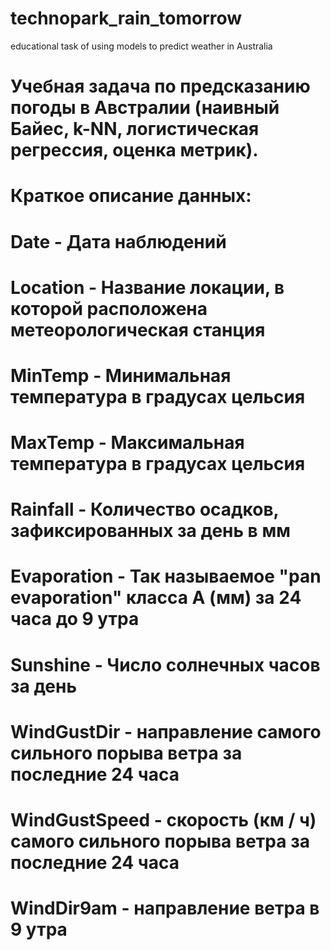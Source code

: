 # technopark_rain_tomorrow
educational task of using models to predict weather in Australia
# Учебная задача по предсказанию погоды в Австралии (наивный Байес, k-NN, логистическая регрессия, оценка метрик).
# Краткое описание данных:
# Date - Дата наблюдений
# Location - Название локации, в которой расположена метеорологическая станция
# MinTemp - Минимальная температура в градусах цельсия
# MaxTemp - Максимальная температура в градусах цельсия
# Rainfall - Количество осадков, зафиксированных за день в мм
# Evaporation - Так называемое "pan evaporation" класса А (мм) за 24 часа до 9 утра
# Sunshine - Число солнечных часов за день
# WindGustDir - направление самого сильного порыва ветра за последние 24 часа
# WindGustSpeed - скорость (км / ч) самого сильного порыва ветра за последние 24 часа
# WindDir9am - направление ветра в 9 утра
